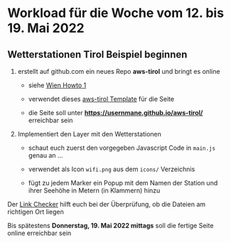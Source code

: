 # Workload für die Woche vom 12. bis 19. Mai 2022

## Wetterstationen Tirol Beispiel beginnen

1. erstellt auf github.com ein neues Repo **aws-tirol** und bringt es online

    * siehe [Wien Howto 1](https://webmapping.github.io/wien/howto1)

    * verwendet dieses [aws-tirol Template](https://webmapping.github.io/templates/aws-tirol.zip) für die Seite

    * die Seite soll unter **https://usernmane.github.io/aws-tirol/** erreichbar sein

2. Implementiert den Layer mit den Wetterstationen

    * schaut euch zuerst den vorgegeben Javascript Code in `main.js` genau an ...

    * verwendet als Icon `wifi.png` aus dem `icons/` Verzeichnis

    * fügt zu jedem Marker ein Popup mit dem Namen der Station und ihrer Seehöhe in Metern (in Klammern) hinzu

Der [Link Checker](https://webmapping.github.io/linkchecker.html) hilft euch bei der Überprüfung, ob die Dateien am richtigen Ort liegen

Bis spätestens **Donnerstag, 19. Mai 2022 mittags** soll die fertige Seite online erreichbar sein
